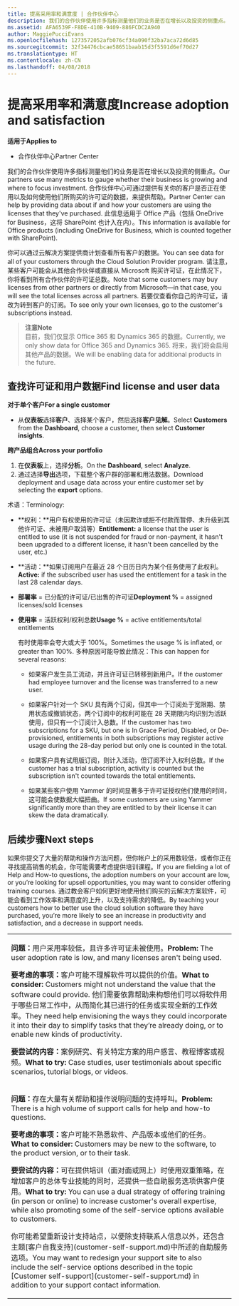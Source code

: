 ```yaml
---
title: 提高采用率和满意度 | 合作伙伴中心
description: 我们的合作伙伴使用许多指标测量他们的业务是否在增长以及投资的侧重点。 合作伙伴中心可通过提供有关你的客户是否正在使用以及如何使用他们所购买的许可证的数据，来提供帮助。
ms.assetid: AFA6539F-F8DE-410B-9409-886FCDC2A940
author: MaggiePucciEvans
ms.openlocfilehash: 1273572052afb076cf34a090f32ba7aca72d6d85
ms.sourcegitcommit: 32f34476cbcae58651baab15d3f5591d6ef70d27
ms.translationtype: HT
ms.contentlocale: zh-CN
ms.lasthandoff: 04/08/2018
---
```

# <a name="increase-adoption-and-satisfaction"></a><span data-ttu-id="f6b1f-104">提高采用率和满意度</span><span class="sxs-lookup"><span data-stu-id="f6b1f-104">Increase adoption and satisfaction</span></span>

**<span data-ttu-id="f6b1f-105">适用于</span><span class="sxs-lookup"><span data-stu-id="f6b1f-105">Applies to</span></span>**

-  <span data-ttu-id="f6b1f-106">合作伙伴中心</span><span class="sxs-lookup"><span data-stu-id="f6b1f-106">Partner Center</span></span>

<span data-ttu-id="f6b1f-107">我们的合作伙伴使用许多指标测量他们的业务是否在增长以及投资的侧重点。</span><span class="sxs-lookup"><span data-stu-id="f6b1f-107">Our partners use many metrics to gauge whether their business is growing and where to focus investment.</span></span> <span data-ttu-id="f6b1f-108">合作伙伴中心可通过提供有关你的客户是否正在使用以及如何使用他们所购买的许可证的数据，来提供帮助。</span><span class="sxs-lookup"><span data-stu-id="f6b1f-108">Partner Center can help by providing data about if and how your customers are using the licenses that they've purchased.</span></span> <span data-ttu-id="f6b1f-109">此信息适用于 Office 产品（包括 OneDrive for Business，这将 SharePoint 也计入在内）。</span><span class="sxs-lookup"><span data-stu-id="f6b1f-109">This information is available for Office products (including OneDrive for Business, which is counted together with SharePoint).</span></span>

<span data-ttu-id="f6b1f-110">你可以通过云解决方案提供商计划查看所有客户的数据。</span><span class="sxs-lookup"><span data-stu-id="f6b1f-110">You can see data for all of your customers through the Cloud Solution Provider program.</span></span> <span data-ttu-id="f6b1f-111">请注意，某些客户可能会从其他合作伙伴或直接从 Microsoft 购买许可证，在此情况下，你将看到所有合作伙伴的许可证总数。</span><span class="sxs-lookup"><span data-stu-id="f6b1f-111">Note that some customers may buy licenses from other partners or directly from Microsoft—in that case, you will see the total licenses across all partners.</span></span> <span data-ttu-id="f6b1f-112">若要仅查看你自己的许可证，请改为转到客户的订阅。</span><span class="sxs-lookup"><span data-stu-id="f6b1f-112">To see only your own licenses, go to the customer's subscriptions instead.</span></span>

>**<span data-ttu-id="f6b1f-113">注意</span><span class="sxs-lookup"><span data-stu-id="f6b1f-113">Note</span></span>**<br> <span data-ttu-id="f6b1f-114">目前，我们仅显示 Office 365 和 Dynamics 365 的数据。</span><span class="sxs-lookup"><span data-stu-id="f6b1f-114">Currently, we only show data for Office 365 and Dynamics 365.</span></span> <span data-ttu-id="f6b1f-115">将来，我们将会启用其他产品的数据。</span><span class="sxs-lookup"><span data-stu-id="f6b1f-115">We will be enabling data for additional products in the future.</span></span>

## <a name="find-license-and-user-data"></a><span data-ttu-id="f6b1f-116">查找许可证和用户数据</span><span class="sxs-lookup"><span data-stu-id="f6b1f-116">Find license and user data</span></span>


**<span data-ttu-id="f6b1f-117">对于单个客户</span><span class="sxs-lookup"><span data-stu-id="f6b1f-117">For a single customer</span></span>**

-   <span data-ttu-id="f6b1f-118">从**仪表板**选择**客户**、选择某个客户，然后选择**客户见解**。</span><span class="sxs-lookup"><span data-stu-id="f6b1f-118">Select **Customers** from the **Dashboard**, choose a customer, then select **Customer insights**.</span></span>

**<span data-ttu-id="f6b1f-119">跨产品组合</span><span class="sxs-lookup"><span data-stu-id="f6b1f-119">Across your portfolio</span></span>**

1.  <span data-ttu-id="f6b1f-120">在**仪表板**上，选择**分析**。</span><span class="sxs-lookup"><span data-stu-id="f6b1f-120">On the **Dashboard**, select **Analyze**.</span></span>
2.  <span data-ttu-id="f6b1f-121">通过选择**导出**选项，下载整个客户群的部署和用法数据。</span><span class="sxs-lookup"><span data-stu-id="f6b1f-121">Download deployment and usage data across your entire customer set by selecting the **export** options.</span></span>

<span data-ttu-id="f6b1f-122">术语：</span><span class="sxs-lookup"><span data-stu-id="f6b1f-122">Terminology:</span></span>

-   <span data-ttu-id="f6b1f-123">**权利：**用户有权使用的许可证（未因欺诈或拒不付款而暂停、未升级到其他许可证、未被用户取消等）</span><span class="sxs-lookup"><span data-stu-id="f6b1f-123">**Entitlement:** a license that the user is entitled to use (it is not suspended for fraud or non-payment, it hasn't been upgraded to a different license, it hasn't been cancelled by the user, etc.)</span></span>

-   <span data-ttu-id="f6b1f-124">**活动：**如果订阅用户在最近 28 个日历日内为某个任务使用了此权利。</span><span class="sxs-lookup"><span data-stu-id="f6b1f-124">**Active:** if the subscribed user has used the entitlement for a task in the last 28 calendar days.</span></span>

-   <span data-ttu-id="f6b1f-125">**部署率** = 已分配的许可证/已出售的许可证</span><span class="sxs-lookup"><span data-stu-id="f6b1f-125">**Deployment %** = assigned licenses/sold licenses</span></span>

-   <span data-ttu-id="f6b1f-126">**使用率** = 活跃权利/权利总数</span><span class="sxs-lookup"><span data-stu-id="f6b1f-126">**Usage %** = active entitlements/total entitlements</span></span>

    <span data-ttu-id="f6b1f-127">有时使用率会夸大或大于 100%。</span><span class="sxs-lookup"><span data-stu-id="f6b1f-127">Sometimes the usage % is inflated, or greater than 100%.</span></span> <span data-ttu-id="f6b1f-128">多种原因可能导致此情况：</span><span class="sxs-lookup"><span data-stu-id="f6b1f-128">This can happen for several reasons:</span></span>

    -   <span data-ttu-id="f6b1f-129">如果客户发生员工流动，并且许可证已转移到新用户。</span><span class="sxs-lookup"><span data-stu-id="f6b1f-129">If the customer had employee turnover and the license was transferred to a new user.</span></span>

    -   <span data-ttu-id="f6b1f-130">如果客户针对一个 SKU 具有两个订阅，但其中一个订阅处于宽限期、禁用状态或撤销状态，两个订阅中的权利可能在 28 天期限内均识别为活跃使用，但只有一个订阅计入总数。</span><span class="sxs-lookup"><span data-stu-id="f6b1f-130">If the customer has two subscriptions for a SKU, but one is In Grace Period, Disabled, or De-provisioned, entitlements in both subscriptions may register active usage during the 28-day period but only one is counted in the total.</span></span>

    -   <span data-ttu-id="f6b1f-131">如果客户具有试用版订阅，则计入活动，但订阅不计入权利总数。</span><span class="sxs-lookup"><span data-stu-id="f6b1f-131">If the customer has a trial subscription, activity is counted but the subscription isn't counted towards the total entitlements.</span></span>

    -   <span data-ttu-id="f6b1f-132">如果某些客户使用 Yammer 的时间显著多于许可证授权他们使用的时间，这可能会使数据大幅扭曲。</span><span class="sxs-lookup"><span data-stu-id="f6b1f-132">If some customers are using Yammer significantly more than they are entitled to by their license it can skew the data dramatically.</span></span>

## <a name="next-steps"></a><span data-ttu-id="f6b1f-133">后续步骤</span><span class="sxs-lookup"><span data-stu-id="f6b1f-133">Next steps</span></span>


<span data-ttu-id="f6b1f-134">如果你提交了大量的帮助和操作方法问题，但你帐户上的采用数较低，或者你正在寻找提高销售的机会，你可能需要考虑提供培训课程。</span><span class="sxs-lookup"><span data-stu-id="f6b1f-134">If you are fielding a lot of Help and How-to questions, the adoption numbers on your account are low, or you’re looking for upsell opportunities, you may want to consider offering training courses.</span></span> <span data-ttu-id="f6b1f-135">通过教会客户如何更好地使用他们购买的云解决方案软件，可能会看到工作效率和满意度的上升，以及支持需求的降低。</span><span class="sxs-lookup"><span data-stu-id="f6b1f-135">By teaching your customers how to better use the cloud solution software they have purchased, you’re more likely to see an increase in productivity and satisfaction, and a decrease in support needs.</span></span>

<table>
<colgroup>
<col width="100%" />
</colgroup>
<tbody>
<tr class="odd">
<td><p><span data-ttu-id="f6b1f-136"><strong>问题：</strong>用户采用率较低，且许多许可证未被使用。</span><span class="sxs-lookup"><span data-stu-id="f6b1f-136"><strong>Problem:</strong> The user adoption rate is low, and many licenses aren't being used.</span></span></p>
<p><span data-ttu-id="f6b1f-137"><strong>要考虑的事项：</strong>客户可能不理解软件可以提供的价值。</span><span class="sxs-lookup"><span data-stu-id="f6b1f-137"><strong>What to consider:</strong> Customers might not understand the value that the software could provide.</span></span> <span data-ttu-id="f6b1f-138">他们需要依靠帮助来构想他们可以将软件用于哪些日常工作中，从而简化其已进行的任务或实现全新的工作效率。</span><span class="sxs-lookup"><span data-stu-id="f6b1f-138">They need help envisioning the ways they could incorporate it into their day to simplify tasks that they’re already doing, or to enable new kinds of productivity.</span></span></p>
<p><span data-ttu-id="f6b1f-139"><strong>要尝试的内容：</strong>案例研究、有关特定方案的用户感言、教程博客或视频。</span><span class="sxs-lookup"><span data-stu-id="f6b1f-139"><strong>What to try:</strong> Case studies, user testimonials about specific scenarios, tutorial blogs, or videos.</span></span></p></td>
</tr>
<tr class="even">
<td><p><span data-ttu-id="f6b1f-140"><strong>问题：</strong>存在大量有关帮助和操作说明问题的支持呼叫。</span><span class="sxs-lookup"><span data-stu-id="f6b1f-140"><strong>Problem:</strong> There is a high volume of support calls for help and how-to questions.</span></span></p>
<p><span data-ttu-id="f6b1f-141"><strong>要考虑的事项：</strong>客户可能不熟悉软件、产品版本或他们的任务。</span><span class="sxs-lookup"><span data-stu-id="f6b1f-141"><strong>What to consider:</strong> Customers may be new to the software, to the product version, or to their task.</span></span></p>
<p><span data-ttu-id="f6b1f-142"><strong>要尝试的内容：</strong>可在提供培训（面对面或网上）时使用双重策略，在增加客户的总体专业技能的同时，还提供一些自助服务选项供客户使用。</span><span class="sxs-lookup"><span data-stu-id="f6b1f-142"><strong>What to try:</strong> You can use a dual strategy of offering training (in person or online) to increase customer's overall expertise, while also promoting some of the self-service options available to customers.</span></span></p>
<p><span data-ttu-id="f6b1f-143">你可能希望重新设计支持站点，以便除支持联系人信息以外，还包含主题[客户自我支持](customer-self-support.md)中所述的自助服务选项。</span><span class="sxs-lookup"><span data-stu-id="f6b1f-143">You may want to redesign your support site to also include the self-service options described in the topic [Customer self-support](customer-self-support.md) in addition to your support contact information.</span></span></p></td>
</tr>
</tbody>
</table>

 

 

 



